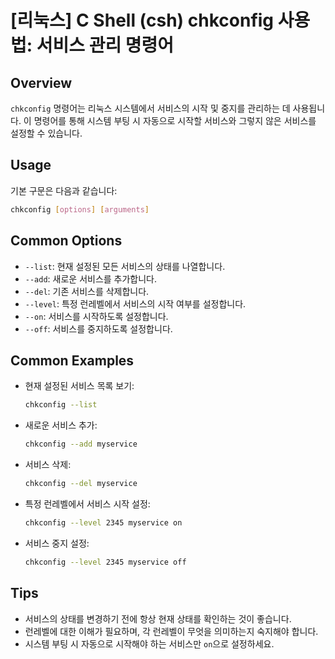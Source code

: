 # [리눅스] C Shell (csh) chkconfig 사용법: 서비스 관리 명령어

## Overview
`chkconfig` 명령어는 리눅스 시스템에서 서비스의 시작 및 중지를 관리하는 데 사용됩니다. 이 명령어를 통해 시스템 부팅 시 자동으로 시작할 서비스와 그렇지 않은 서비스를 설정할 수 있습니다.

## Usage
기본 구문은 다음과 같습니다:

```bash
chkconfig [options] [arguments]
```

## Common Options
- `--list`: 현재 설정된 모든 서비스의 상태를 나열합니다.
- `--add`: 새로운 서비스를 추가합니다.
- `--del`: 기존 서비스를 삭제합니다.
- `--level`: 특정 런레벨에서 서비스의 시작 여부를 설정합니다.
- `--on`: 서비스를 시작하도록 설정합니다.
- `--off`: 서비스를 중지하도록 설정합니다.

## Common Examples
- 현재 설정된 서비스 목록 보기:
  ```bash
  chkconfig --list
  ```

- 새로운 서비스 추가:
  ```bash
  chkconfig --add myservice
  ```

- 서비스 삭제:
  ```bash
  chkconfig --del myservice
  ```

- 특정 런레벨에서 서비스 시작 설정:
  ```bash
  chkconfig --level 2345 myservice on
  ```

- 서비스 중지 설정:
  ```bash
  chkconfig --level 2345 myservice off
  ```

## Tips
- 서비스의 상태를 변경하기 전에 항상 현재 상태를 확인하는 것이 좋습니다.
- 런레벨에 대한 이해가 필요하며, 각 런레벨이 무엇을 의미하는지 숙지해야 합니다.
- 시스템 부팅 시 자동으로 시작해야 하는 서비스만 `on`으로 설정하세요.